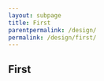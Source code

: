 ```yaml
---
layout: subpage
title: First
parentpermalink: /design/
permalink: /design/first/
---
```


<section id="design">
    <div class="container pb-5">
    <div class="jumbotron">
        <h2>First</h2>
    </div>
    </div>
</section>